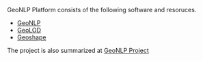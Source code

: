GeoNLP Platform consists of the following software and resoruces.

- [GeoNLP](https://geonlp.ex.nii.ac.jp/)
- [GeoLOD](https://geolod.ex.nii.ac.jp/)
- [Geoshape](https://geoshape.ex.nii.ac.jp/)

The project is also summarized at [GeoNLP Project](http://agora.ex.nii.ac.jp/GeoNLP/)
